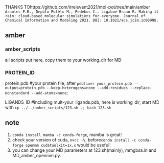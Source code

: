 THANKS TOhttps://github.com/irrelevant2021/mol-pot/tree/main/amber `Arantes P.R., Depólo Polêto M., Pedebos C., Ligabue-Braun R. Making it rain: cloud-based molecular simulations for everyone. Journal of Chemical Information and Modeling 2021. DOI: 10.1021/acs.jcim.1c00998.`

## amber  
### amber_scripts  
all scripts put here, copy them to your working_dir for MD
### PROTEIN_ID  
protein.pdb #your protein file, after `pdbfixer your_protein.pdb --output=protein.pdb --keep-heterogens=none --add-residues --replace-nonstandard --add-atoms=none`;  

LIGANDS_ID #including mult-your_ligands.pdb, here is working_dir, start MD with `cp ../../amber_scripts/123.sh .; bash 123.sh`  


## note  
1. `conda install mamba -c conda-forge`, mamba is great!  
2. check your version of cuda, `nvcc -V`, before`conda install -c conda-forge openmm cudatoolkit=1x.x` would be useful!  
3. you can change your MD parameters at 123.sh(mainly), mmgbsa.in and MD_amber_openmm.py.
